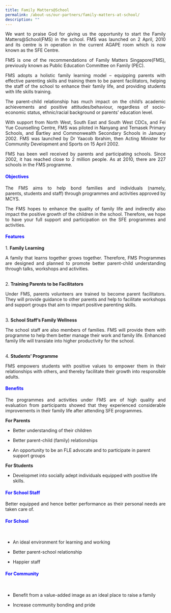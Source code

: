```yaml
---
title: Family Matters@School
permalink: /about-us/our-partners/family-matters-at-school/
description: ""
---
```

<p style="text-align: justify;">We want to praise God for giving us the opportunity to start the Family Matters@School(FMS) in the school.&nbsp;FMS was launched on 2 April, 2010 and its centre is in operation in the current AGAPE room which is now known as the SFE Centre.  
  
</p><p style="text-align: justify;">FMS is one of the recommendations of Family Matters Singapore(FMS), previously known as Public Education Committee on Family (PEC).  
  
</p><p style="text-align: justify;">FMS adopts a holistic family learning model – equipping parents with effective parenting skills and training them to be parent facilitators, helping the staff of the school to enhance their family life, and providing students with life skills training.  
  
</p><p style="text-align: justify;">The parent-child relationship has much impact on the child’s academic achievements and positive attitudes/behaviour, regardless of socio-economic status, ethnic/racial background or parents’ education level.  
  
</p><p style="text-align: justify;">With support from North West, South East and South West CDCs, and Fei Yue Counselling Centre, FMS was piloted in Nanyang and Temasek Primary Schools, and Bartley and Commonwealth Secondary Schools in January 2002. FMS was launched by Dr Yaacob Ibrahim, then Acting Minister for Community Development and Sports on 15 April 2002.  
  
</p><p style="text-align: justify;">FMS has been well received by parents and participating schools. Since 2002, it has reached close to 2 million people. As at 2010, there are 227 schools in the FMS programme. </p> 
  
<h4 style="color:blue;">Objectives</h4>

<p></p><p style="text-align: justify;">The FMS aims to help bond families and individuals (namely, parents,&nbsp;students and staff) through programmes and activities approved by MCYS.  
  
</p><p style="text-align: justify;">The FMS hopes to enhance the quality of family life and indirectly also impact the positive growth of the children in the school. Therefore, we hope to have your full support and participation on the SFE programmes and activities.</p>

  
<h4 style="color:blue;">Features</h4>

<p></p><p style="text-align: justify;">1.&nbsp;<b>Family Learning</b><br> 
</p><p style="text-align: justify;">A family that learns together grows together. Therefore, FMS Programmes are designed and planned to promote better parent-child understanding through talks, workshops and activities.  <br><br>
      
    
2.&nbsp;<b>Training Parents to be Facilitators</b><br>  
</p><p style="text-align: justify;">Under FMS, parents volunteers are trained to become parent facilitators. They will provide guidance to other parents and help to facilitate workshops and support groups that aim to impart positive parenting skills.  <br><br>
      
    
3.&nbsp;<b>School Staff’s Family Wellness</b><br>
</p><p style="text-align: justify;">The school staff are also members of families.&nbsp;FMS&nbsp;will provide them with programme to help them better manage their work and family life. Enhanced family life will translate into higher productivity for the school.  <br><br>
      
    
4.&nbsp;<b>Students’ Programme</b><br>
</p><p style="text-align:justify;">FMS&nbsp;empowers students with positive values to empower them in their relationships with others, and thereby facilitate their growth into responsible adults.<br></p>
  
<h4 style="color:blue;">Benefits</h4>

<p style="text-align: justify;">The programmes and activities under&nbsp;FMS&nbsp;are of high quality and evaluation from participants showed that they experienced considerable improvements in their family life after attending SFE programmes.  <br>
  
<b>For Parents</b><br>
  
* Better understanding of their children<br>
  
* Better parent-child (family) relationships<br>
  
* An opportunity to be an FLE advocate and to participate in parent support groups<br>
  
  
<b>For Students</b><br>
  
* Developmet into socially adept individuals equipped with positive life skills.<br></p>
  

<h4 style="color:blue;">For School Staff</h4>
<p style="text-align: justify;">Better equipped and hence better performance as their personal needs are taken care of.<br></p>
  

<h4 style="color:blue;">For School</h4><br>
  
* An ideal environment for learning and working<br>
  
* Better parent-school relationship<br>
  
* Happier staff  <br>

<h4 style="color:blue;">For Community</h4><br>
  
* Benefit from a value-added image as an ideal place to raise a family<br>
  
* Increase community bonding and pride